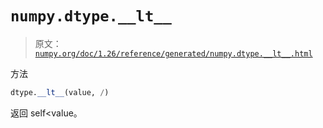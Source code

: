 # `numpy.dtype.__lt__`

> 原文：[`numpy.org/doc/1.26/reference/generated/numpy.dtype.__lt__.html`](https://numpy.org/doc/1.26/reference/generated/numpy.dtype.__lt__.html)

方法

```py
dtype.__lt__(value, /)
```

返回 self<value。

